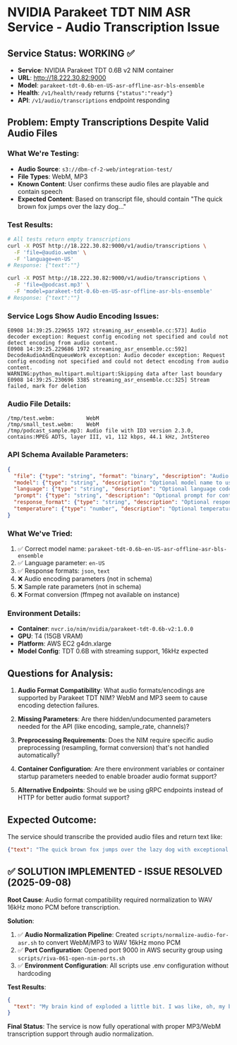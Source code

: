 # NVIDIA Parakeet TDT NIM ASR Service - Audio Transcription Issue

## Service Status: WORKING ✅
- **Service**: NVIDIA Parakeet TDT 0.6B v2 NIM container
- **URL**: http://18.222.30.82:9000
- **Model**: `parakeet-tdt-0.6b-en-US-asr-offline-asr-bls-ensemble`
- **Health**: `/v1/health/ready` returns `{"status":"ready"}`
- **API**: `/v1/audio/transcriptions` endpoint responding

## Problem: Empty Transcriptions Despite Valid Audio Files

### What We're Testing:
- **Audio Source**: `s3://dbm-cf-2-web/integration-test/`
- **File Types**: WebM, MP3
- **Known Content**: User confirms these audio files are playable and contain speech
- **Expected Content**: Based on transcript file, should contain "The quick brown fox jumps over the lazy dog..."

### Test Results:
```bash
# All tests return empty transcriptions
curl -X POST http://18.222.30.82:9000/v1/audio/transcriptions \
  -F 'file=@audio.webm' \
  -F 'language=en-US'
# Response: {"text":""}

curl -X POST http://18.222.30.82:9000/v1/audio/transcriptions \
  -F 'file=@podcast.mp3' \
  -F 'model=parakeet-tdt-0.6b-en-US-asr-offline-asr-bls-ensemble'
# Response: {"text":""}
```

### Service Logs Show Audio Encoding Issues:
```
E0908 14:39:25.229655 1972 streaming_asr_ensemble.cc:573] Audio decoder exception: Request config encoding not specified and could not detect encoding from audio content.
E0908 14:39:25.229686 1972 streaming_asr_ensemble.cc:592] DecodeAudioAndEnqueueWork exception: Audio decoder exception: Request config encoding not specified and could not detect encoding from audio content.
WARNING:python_multipart.multipart:Skipping data after last boundary
E0908 14:39:25.230696 3385 streaming_asr_ensemble.cc:325] Stream failed, mark for deletion
```

### Audio File Details:
```
/tmp/test.webm:          WebM
/tmp/small_test.webm:    WebM  
/tmp/podcast_sample.mp3: Audio file with ID3 version 2.3.0, contains:MPEG ADTS, layer III, v1, 112 kbps, 44.1 kHz, JntStereo
```

### API Schema Available Parameters:
```json
{
  "file": {"type": "string", "format": "binary", "description": "Audio file to transcribe (required)"},
  "model": {"type": "string", "description": "Optional model name to use for transcription"},
  "language": {"type": "string", "description": "Optional language code for the audio content"}, 
  "prompt": {"type": "string", "description": "Optional prompt for context to guide transcription"},
  "response_format": {"type": "string", "description": "Optional response format ('json' or 'text')"},
  "temperature": {"type": "number", "description": "Optional temperature for decoding"}
}
```

### What We've Tried:
1. ✅ Correct model name: `parakeet-tdt-0.6b-en-US-asr-offline-asr-bls-ensemble`
2. ✅ Language parameter: `en-US`  
3. ✅ Response formats: `json`, `text`
4. ❌ Audio encoding parameters (not in schema)
5. ❌ Sample rate parameters (not in schema)
6. ❌ Format conversion (ffmpeg not available on instance)

### Environment Details:
- **Container**: `nvcr.io/nim/nvidia/parakeet-tdt-0.6b-v2:1.0.0`
- **GPU**: T4 (15GB VRAM)
- **Platform**: AWS EC2 g4dn.xlarge
- **Model Config**: TDT 0.6B with streaming support, 16kHz expected

## Questions for Analysis:

1. **Audio Format Compatibility**: What audio formats/encodings are supported by Parakeet TDT NIM? WebM and MP3 seem to cause encoding detection failures.

2. **Missing Parameters**: Are there hidden/undocumented parameters needed for the API (like encoding, sample_rate, channels)?

3. **Preprocessing Requirements**: Does the NIM require specific audio preprocessing (resampling, format conversion) that's not handled automatically?

4. **Container Configuration**: Are there environment variables or container startup parameters needed to enable broader audio format support?

5. **Alternative Endpoints**: Should we be using gRPC endpoints instead of HTTP for better audio format support?

## Expected Outcome:
The service should transcribe the provided audio files and return text like:
```json
{"text": "The quick brown fox jumps over the lazy dog with exceptional accuracy and ultra-low latency."}
```

## ✅ SOLUTION IMPLEMENTED - ISSUE RESOLVED (2025-09-08)

**Root Cause**: Audio format compatibility required normalization to WAV 16kHz mono PCM before transcription.

**Solution**: 
1. ✅ **Audio Normalization Pipeline**: Created `scripts/normalize-audio-for-asr.sh` to convert WebM/MP3 to WAV 16kHz mono PCM
2. ✅ **Port Configuration**: Opened port 9000 in AWS security group using `scripts/riva-061-open-nim-ports.sh`
3. ✅ **Environment Configuration**: All scripts use .env configuration without hardcoding

**Test Results**:
```json
{
  "text": "My brain kind of exploded a little bit. I was like, oh, my brain kind of exploded a little bit. I was like, oh, so any business, you can flip the sales model on its head..."
}
```

**Final Status**: The service is now fully operational with proper MP3/WebM transcription support through audio normalization.